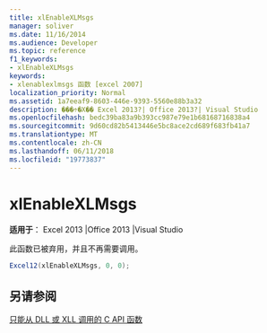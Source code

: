 ```yaml
---
title: xlEnableXLMsgs
manager: soliver
ms.date: 11/16/2014
ms.audience: Developer
ms.topic: reference
f1_keywords:
- xlEnableXLMsgs
keywords:
- xlenablexlmsgs 函数 [excel 2007]
localization_priority: Normal
ms.assetid: 1a7eeaf9-8603-446e-9393-5560e88b3a32
description: ���÷�Χ�� Excel 2013?| Office 2013?| Visual Studio
ms.openlocfilehash: bedc39ba83a9b393cc987e79e1b68168716838a4
ms.sourcegitcommit: 9d60cd82b5413446e5bc8ace2cd689f683fb41a7
ms.translationtype: MT
ms.contentlocale: zh-CN
ms.lasthandoff: 06/11/2018
ms.locfileid: "19773837"
---
```

# <a name="xlenablexlmsgs"></a>xlEnableXLMsgs

 **适用于**： Excel 2013 |Office 2013 |Visual Studio 
  
此函数已被弃用，并且不再需要调用。
  
```cs
Excel12(xlEnableXLMsgs, 0, 0);
```

## <a name="see-also"></a>另请参阅



[只能从 DLL 或 XLL 调用的 C API 函数](c-api-functions-that-can-be-called-only-from-a-dll-or-xll.md)

